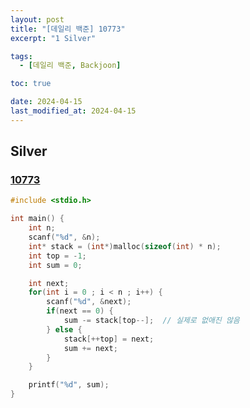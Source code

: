 ```yaml
---
layout: post
title: "[데일리 백준] 10773"
excerpt: "1 Silver"

tags:
  - [데일리 백준, Backjoon]

toc: true

date: 2024-04-15
last_modified_at: 2024-04-15
---
```

## Silver
### [10773][def]

```c
#include <stdio.h>

int main() {
    int n;
    scanf("%d", &n);
    int* stack = (int*)malloc(sizeof(int) * n);
    int top = -1;
    int sum = 0;

    int next;
    for(int i = 0 ; i < n ; i++) {
        scanf("%d", &next);
        if(next == 0) {
            sum -= stack[top--];  // 실제로 없애진 않음
        } else {
            stack[++top] = next;
            sum += next;
        }
    }

    printf("%d", sum);
}
```

[def]: https://www.acmicpc.net/problem/10773